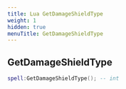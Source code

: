 ```yaml
---
title: Lua GetDamageShieldType
weight: 1
hidden: true
menuTitle: GetDamageShieldType
---
```

## GetDamageShieldType
```lua
spell:GetDamageShieldType(); -- int
```